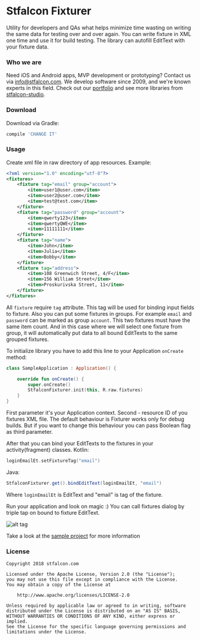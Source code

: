 # Stfalcon Fixturer

Utility for developers and QAs what helps minimize time wasting on writing the same data for testing over and over again. 
You can write fixture in XML one time and use it for build testing. The library can autofill EditText with your fixture data.

### Who we are
Need iOS and Android apps, MVP development or prototyping? Contact us via info@stfalcon.com. We develop software since 2009, and we're known experts in this field. Check out our [portfolio](https://stfalcon.com/en/portfolio) and see more libraries from [stfalcon-studio](https://stfalcon-studio.github.io/).

### Download

Download via Gradle:
```gradle
compile 'CHANGE IT'
```

### Usage

Create xml file in raw directory of app resources. 
Example: 
```xml
<?xml version="1.0" encoding="utf-8"?>
<fixtures>
    <fixture tag="email" group="account">
        <item>user1@user.com</item>
        <item>user2@user.com</item>
        <item>test@test.com</item>
    </fixture>
    <fixture tag="password" group="account">
        <item>qwerty123</item>
        <item>qwertyQWE</item>
        <item>11111111</item>
    </fixture>
    <fixture tag="name">
        <item>John</item>
        <item>Julia</item>
        <item>Bobby</item>
    </fixture>
    <fixture tag="address">
        <item>108 Greenwich Street, 4/F</item>
        <item>156 William Street</item>
        <item>Proskurivska Street, 11</item>
    </fixture>
</fixtures>
```
All `fixture` require `tag` attribute. This tag will be used for binding input fields to fixture. 
Also you can put some fixtures in groups. For example `email` and `password` can be marked as group `account`. This two fixtures must have the same item count. And in this case where we will select one fixture from group, it will automatically put data to all bound EditTexts to the same grouped fixtures.

To initialize library you have to add this line to your Application `onCreate` method:  
```kotlin
class SampleApplication : Application() {

    override fun onCreate() {
        super.onCreate()
        StfalconFixturer.init(this, R.raw.fixtures)
    }
}
```
First parameter it's your Application context. 
Second - resource ID of you fixtures XML file.
The default behaviour is Fixturer works only for debug builds. But if you want to change this behaviour you can pass Boolean flag as third parameter.

After that you can bind your EditTexts to the fixtures in your activity(fragment) classes.
Kotlin: 
```kotlin
loginEmailEt.setFixtureTag("email")
```
Java:
```java
StfalconFixturer.get().bindEditText(loginEmailEt, "email")
```
Where `loginEmailEt` is EditText and "email" is tag of the fixture.

Run your application and look on magic :) You can call fixtures dialog by triple tap on bound to fixture EditText.

![alt tag](https://i.imgur.com/KoeGW7E.gif)

Take a look at the [sample project](sample) for more information

### License 

```
Copyright 2018 stfalcon.com

Licensed under the Apache License, Version 2.0 (the "License");
you may not use this file except in compliance with the License.
You may obtain a copy of the License at

    http://www.apache.org/licenses/LICENSE-2.0

Unless required by applicable law or agreed to in writing, software
distributed under the License is distributed on an "AS IS" BASIS,
WITHOUT WARRANTIES OR CONDITIONS OF ANY KIND, either express or implied.
See the License for the specific language governing permissions and
limitations under the License.
```


[sample]: <Change it>
